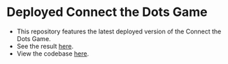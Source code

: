 # Deployed Connect the Dots Game

- This repository features the latest deployed version of the Connect the Dots Game.
- See the result [here](https://ricardokd.github.io/connect-the-dots-deploy).
- View the codebase [here](https://github.com/RicardoKd/connect-the-dots-game).
